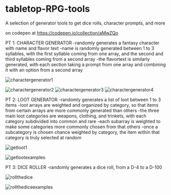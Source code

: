 # tabletop-RPG-tools
A selection of generator tools to get dice rolls, character prompts, and more

on codepen at
https://codepen.io/collection/aMwZQo

PT 1: CHARACTER GENERATOR
-randomly generates a fantasy character with name and flavor text
-name is randomly generated between 1 to 3 syllables, with the first syllable coming from one array, and the second and third syllables coming from a second array
-the flavortext is similarly generated, with each section taking a prompt from one array and combining it with an option from a second array

![charactergenerator1](https://user-images.githubusercontent.com/47723396/183959861-60f3ad5e-78c6-4a69-9bd6-0f6b48bd791d.JPG)

![charactergenerator2](https://user-images.githubusercontent.com/47723396/183959924-ef8fa3fa-e4c4-483e-9c39-6e7b7395c9f7.JPG)
![charactergenerator3](https://user-images.githubusercontent.com/47723396/183959951-8d6bf1f0-d933-4ffc-a5a8-792171d775b2.JPG)
![charactergenerator4](https://user-images.githubusercontent.com/47723396/183959968-7fd49d6e-67d4-4b0b-9acf-8a29e85ec11f.JPG)

PT 2: LOOT GENERATOR
-randomly generates a list of loot between 1 to 3 items
-loot arrays are weighted and organized by category, so that items from certain arrays are more commonly generated than others
-the three main loot categories are weapons, clothing, and trinkets, with each category subdivided into common and rare
-each subarray is weighted to make some categories more commonly chosen from that others
-once a subcategory is chosen chance weighted by category, the item within that category is truly selected at random

![getloot1](https://user-images.githubusercontent.com/47723396/183961640-4c8c3757-4c7a-4fa0-979f-9b20e7a44ad8.JPG)

![getlootexamples](https://user-images.githubusercontent.com/47723396/183963509-25823c31-071e-40ec-8070-0390966b70cd.png)


PT 3: DICE ROLLER
-randomly generates a dice roll, from a D-4 to a D-100

![rollthedice](https://user-images.githubusercontent.com/47723396/183961885-4b4c7e03-98d7-424d-a849-f2f3f4598510.JPG)

![rollthediceexamples](https://user-images.githubusercontent.com/47723396/183962945-2cf23e78-4eba-42c0-b5ce-6dc870dcecdf.png)



